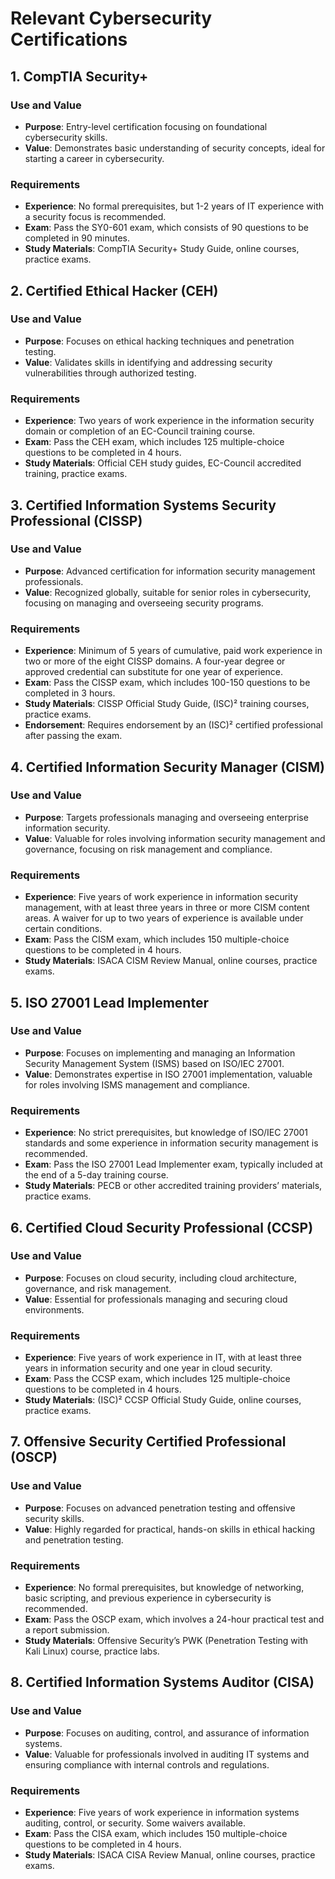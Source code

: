# Relevant Cybersecurity Certifications

## 1. CompTIA Security+

### Use and Value
- **Purpose**: Entry-level certification focusing on foundational cybersecurity skills.
- **Value**: Demonstrates basic understanding of security concepts, ideal for starting a career in cybersecurity.

### Requirements
- **Experience**: No formal prerequisites, but 1-2 years of IT experience with a security focus is recommended.
- **Exam**: Pass the SY0-601 exam, which consists of 90 questions to be completed in 90 minutes.
- **Study Materials**: CompTIA Security+ Study Guide, online courses, practice exams.

## 2. Certified Ethical Hacker (CEH)

### Use and Value
- **Purpose**: Focuses on ethical hacking techniques and penetration testing.
- **Value**: Validates skills in identifying and addressing security vulnerabilities through authorized testing.

### Requirements
- **Experience**: Two years of work experience in the information security domain or completion of an EC-Council training course.
- **Exam**: Pass the CEH exam, which includes 125 multiple-choice questions to be completed in 4 hours.
- **Study Materials**: Official CEH study guides, EC-Council accredited training, practice exams.

## 3. Certified Information Systems Security Professional (CISSP)

### Use and Value
- **Purpose**: Advanced certification for information security management professionals.
- **Value**: Recognized globally, suitable for senior roles in cybersecurity, focusing on managing and overseeing security programs.

### Requirements
- **Experience**: Minimum of 5 years of cumulative, paid work experience in two or more of the eight CISSP domains. A four-year degree or approved credential can substitute for one year of experience.
- **Exam**: Pass the CISSP exam, which includes 100-150 questions to be completed in 3 hours.
- **Study Materials**: CISSP Official Study Guide, (ISC)² training courses, practice exams.
- **Endorsement**: Requires endorsement by an (ISC)² certified professional after passing the exam.

## 4. Certified Information Security Manager (CISM)

### Use and Value
- **Purpose**: Targets professionals managing and overseeing enterprise information security.
- **Value**: Valuable for roles involving information security management and governance, focusing on risk management and compliance.

### Requirements
- **Experience**: Five years of work experience in information security management, with at least three years in three or more CISM content areas. A waiver for up to two years of experience is available under certain conditions.
- **Exam**: Pass the CISM exam, which includes 150 multiple-choice questions to be completed in 4 hours.
- **Study Materials**: ISACA CISM Review Manual, online courses, practice exams.

## 5. ISO 27001 Lead Implementer

### Use and Value
- **Purpose**: Focuses on implementing and managing an Information Security Management System (ISMS) based on ISO/IEC 27001.
- **Value**: Demonstrates expertise in ISO 27001 implementation, valuable for roles involving ISMS management and compliance.

### Requirements
- **Experience**: No strict prerequisites, but knowledge of ISO/IEC 27001 standards and some experience in information security management is recommended.
- **Exam**: Pass the ISO 27001 Lead Implementer exam, typically included at the end of a 5-day training course.
- **Study Materials**: PECB or other accredited training providers’ materials, practice exams.

## 6. Certified Cloud Security Professional (CCSP)

### Use and Value
- **Purpose**: Focuses on cloud security, including cloud architecture, governance, and risk management.
- **Value**: Essential for professionals managing and securing cloud environments.

### Requirements
- **Experience**: Five years of work experience in IT, with at least three years in information security and one year in cloud security.
- **Exam**: Pass the CCSP exam, which includes 125 multiple-choice questions to be completed in 4 hours.
- **Study Materials**: (ISC)² CCSP Official Study Guide, online courses, practice exams.

## 7. Offensive Security Certified Professional (OSCP)

### Use and Value
- **Purpose**: Focuses on advanced penetration testing and offensive security skills.
- **Value**: Highly regarded for practical, hands-on skills in ethical hacking and penetration testing.

### Requirements
- **Experience**: No formal prerequisites, but knowledge of networking, basic scripting, and previous experience in cybersecurity is recommended.
- **Exam**: Pass the OSCP exam, which involves a 24-hour practical test and a report submission.
- **Study Materials**: Offensive Security’s PWK (Penetration Testing with Kali Linux) course, practice labs.

## 8. Certified Information Systems Auditor (CISA)

### Use and Value
- **Purpose**: Focuses on auditing, control, and assurance of information systems.
- **Value**: Valuable for professionals involved in auditing IT systems and ensuring compliance with internal controls and regulations.

### Requirements
- **Experience**: Five years of work experience in information systems auditing, control, or security. Some waivers available.
- **Exam**: Pass the CISA exam, which includes 150 multiple-choice questions to be completed in 4 hours.
- **Study Materials**: ISACA CISA Review Manual, online courses, practice exams.
